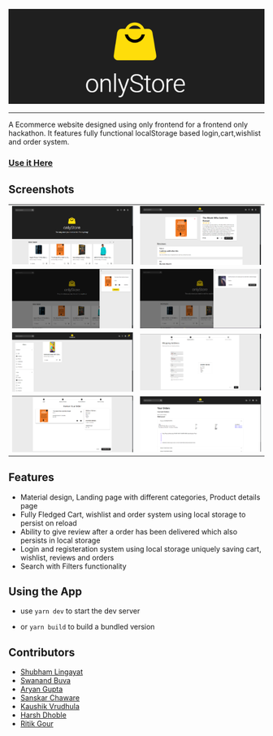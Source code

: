 ![onlyStore](./readmeAssets/logo.png)

<hr>
A Ecommerce website designed using only frontend for a frontend only hackathon. It features fully functional localStorage based login,cart,wishlist and order system.

### [Use it Here](https://knd-devsnest.github.io/onlystore/#/)

## Screenshots

|                                               |                                                   |
| --------------------------------------------- | ------------------------------------------------- |
| ![Main Page](./readmeAssets/ss1.png)          | ![Products Page](./readmeAssets/ss3.png)          |
| ![Cart and Main Page](./readmeAssets/ss4.png) | ![Wishlist and Main Page](./readmeAssets/ss5.png) |
| ![Search Page](./readmeAssets/ss8.png)        | ![Placing Orders](./readmeAssets/ss6.png)         |
| ![Placing Orders 2](./readmeAssets/ss7.png)   | ![Orders Page](./readmeAssets/ss2.png)            |

## Features
- Material design, Landing page with different categories, Product details page
- Fully Fledged Cart, wishlist and order system using local storage to persist on reload
- Ability to give review after a order has been delivered which also persists in local storage
- Login and registeration system using local storage uniquely saving cart, wishlist, reviews and  orders
- Search with Filters functionality

## Using the App
- use `yarn dev` to start the dev server

- or `yarn build` to build a bundled version

## Contributors
- [Shubham Lingayat](https://github.com/seebham)
- [Swanand Buva](https://github.com/destro1108)
- [Aryan Gupta](https://github.com/aguyran)
- [Sanskar Chaware](https://github.com/iHatePhysics)
- [Kaushik Vrudhula](https://github.com/kaushikvrudhula)
- [Harsh Dhoble](https://github.com/HarshDhoble)
- [Ritik Gour](https://github.com/Ritik947)